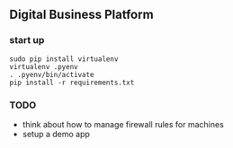 Digital Business Platform
-------------------------

### start up
```
sudo pip install virtualenv
virtualenv .pyenv
. .pyenv/bin/activate
pip install -r requirements.txt
```


### TODO
* think about how to manage firewall rules for machines
* setup a demo app
